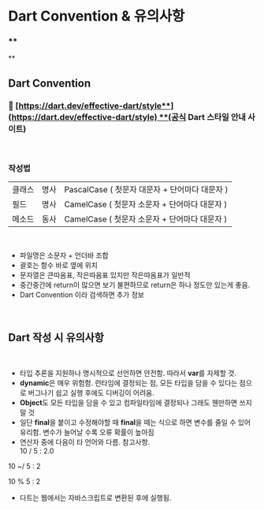# Dart Convention & 유의사항

### **<br>
**

## **Dart Convention**

### **🔗** [**https://dart.dev/effective-dart/style**](https://dart.dev/effective-dart/style) **(공식 Dart 스타일 안내 사이트)**

<br>

### **작성법**

|     |     |     |
| --- | --- | --- |
| 클래스<br> | 명사  | PascalCase ( 첫문자 대문자 + 단어마다 대문자 )<br> |
| 필드  | 명사  | CamelCase ( 첫문자 소문자 + 단어마다 대문자 )<br> |
| 메소드 | 동사  | CamelCase ( 첫문자 소문자 + 단어마다 대문자 )<br> |

<br>

- 파일명은 소문자 + 언더바 조합
- 괄호는 함수 바로 옆에 위치
- 문자열은 큰따옴표, 작은따옴표 있지만 작은따옴표가 일반적
- 중간중간에 return이 많으면 보기 불편하므로 return은 하나 정도만 있는게 좋음.
- Dart Convention 이라 검색하면 추가 정보

<br>

## Dart 작성 시 유의사항

<br>

- 타입 추론을 지원하나 명시적으로 선언하면 안전함. 따라서 **var**를 자제할 것.
- **dynamic**은 매우 위험함. 런타임에 결정되는 점, 모든 타입을 담을 수 있다는 점으로 버그나기 쉽고 실행 후에도 디버깅이 어려움.
- **Object**도 모든 타입을 담을 수 있고 컴파일타임에 결정되나 그래도 웬만하면 쓰지 말 것
- 일단 **final**을 붙이고 수정해야할 때 **final**을 떼는 식으로 하면 변수를 줄일 수 있어 유리함. 변수가 늘어날 수록 오류 확률이 높아짐
- 연산자 중에 다음이 타 언어와 다름. 참고사항.  
  10 / 5 : 2.0

10 ~/ 5 : 2

10 % 5 : 2
- 다트는 웹에서는 자바스크립트로 변환된 후에 실행됨.

<br>